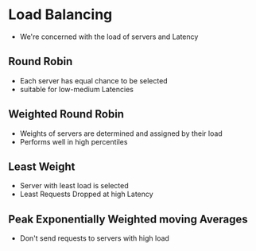 # Load Balancing

- We're concerned with the load of servers and Latency

## Round Robin 

- Each server has equal chance to be selected
- suitable for low-medium Latencies

## Weighted Round Robin

- Weights of servers are determined and assigned by their load
- Performs well in high percentiles

## Least Weight

- Server with least load is selected
- Least Requests Dropped at high Latency

## Peak Exponentially Weighted moving Averages

- Don't send requests to servers with high load
